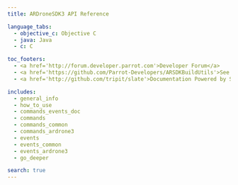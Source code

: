 ```yaml
---
title: ARDroneSDK3 API Reference

language_tabs:
  - objective_c: Objective C
  - java: Java
  - c: C

toc_footers:
  - <a href='http://forum.developer.parrot.com'>Developer Forum</a>
  - <a href='https://github.com/Parrot-Developers/ARSDKBuildUtils'>See SDK sources</a>
  - <a href='http://github.com/tripit/slate'>Documentation Powered by Slate</a>

includes:
  - general_info
  - how_to_use
  - commands_events_doc
  - commands
  - commands_common
  - commands_ardrone3
  - events
  - events_common
  - events_ardrone3
  - go_deeper

search: true
---
```

